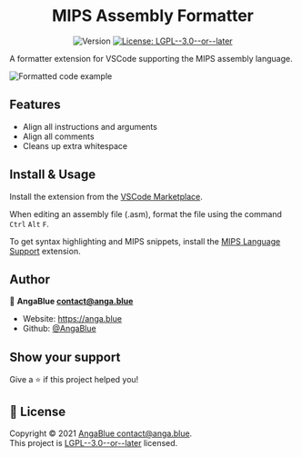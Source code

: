 <h1 align="center">MIPS Assembly Formatter</h1>
<p align="center">
  <img alt="Version" src="https://img.shields.io/badge/version-1.0.0-blue.svg?cacheSeconds=2592000&label=Version" />
  <a href="https://github.com/AngaBlue/asm-formatter/blob/master/LICENSE" target="_blank">
    <img alt="License: LGPL--3.0--or--later" src="https://img.shields.io/github/license/AngaBlue/asm-formatter?color=green" />
  </a>
</p>

A formatter extension for VSCode supporting the MIPS assembly language.

![Formatted code example](https://i.anga.blue/xP5y.png)

## Features
 - Align all instructions and arguments
 - Align all comments
 - Cleans up extra whitespace
## Install & Usage
Install the extension from the [VSCode Marketplace](https://marketplace.visualstudio.com/items?itemName=AngaBlue.asm-formatter).

When editing an assembly file (.asm), format the file using the command `Ctrl` `Alt` `F`.

To get syntax highlighting and MIPS snippets, install the [MIPS Language Support](https://marketplace.visualstudio.com/items?itemName=kdarkhan.mips) extension.

## Author

👤 **AngaBlue <contact@anga.blue>**

* Website: https://anga.blue
* Github: [@AngaBlue](https://github.com/AngaBlue)

## Show your support

Give a ⭐️ if this project helped you!

## 📝 License

Copyright © 2021 [AngaBlue <contact@anga.blue>](https://github.com/AngaBlue).<br />
This project is [LGPL--3.0--or--later](https://github.com/AngaBlue/asm-formatter/blob/master/LICENSE) licensed.
